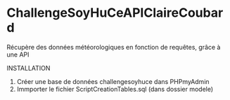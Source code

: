 # ChallengeSoyHuCeAPIClaireCoubard
Récupère des données météorologiques en fonction de requêtes, grâce à une API

INSTALLATION
1. Créer une base de données challengesoyhuce dans PHPmyAdmin
2. Immporter le fichier ScriptCreationTables.sql (dans dossier modele)


